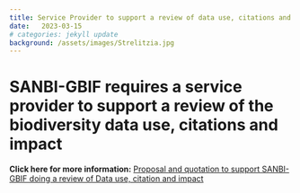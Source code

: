 ```yaml
---
title: Service Provider to support a review of data use, citations and impact
date:   2023-03-15
# categories: jekyll update
background: /assets/images/Strelitzia.jpg
---
```


# SANBI-GBIF requires a service provider to support a review of the biodiversity data use, citations and impact #

**Click here for more information:**
[Proposal and quotation to support SANBI-GBIF doing a review of Data use, citation and impact](https://www.sanbi.org/opportunity/service-provider-for-impact-review/)
